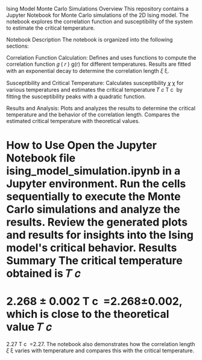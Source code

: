 Ising Model Monte Carlo Simulations
Overview
This repository contains a Jupyter Notebook for Monte Carlo simulations of the 2D Ising model. The notebook explores the correlation function and susceptibility of the system to estimate the critical temperature.

Notebook Description
The notebook is organized into the following sections:

Correlation Function Calculation: Defines and uses functions to compute the correlation function 
𝑔
(
𝑟
)
g(r) for different temperatures. Results are fitted with an exponential decay to determine the correlation length 
𝜉
ξ.

Susceptibility and Critical Temperature: Calculates susceptibility 
𝜒
χ for various temperatures and estimates the critical temperature 
𝑇
𝑐
T 
c
​
  by fitting the susceptibility peaks with a quadratic function.

Results and Analysis: Plots and analyzes the results to determine the critical temperature and the behavior of the correlation length. Compares the estimated critical temperature with theoretical values.

How to Use
Open the Jupyter Notebook file ising_model_simulation.ipynb in a Jupyter environment.
Run the cells sequentially to execute the Monte Carlo simulations and analyze the results.
Review the generated plots and results for insights into the Ising model's critical behavior.
Results Summary
The critical temperature obtained is 
𝑇
𝑐
=
2.268
±
0.002
T 
c
​
 =2.268±0.002, which is close to the theoretical value 
𝑇
𝑐
=
2.27
T 
c
​
 =2.27.
The notebook also demonstrates how the correlation length 
𝜉
ξ varies with temperature and compares this with the critical temperature.



